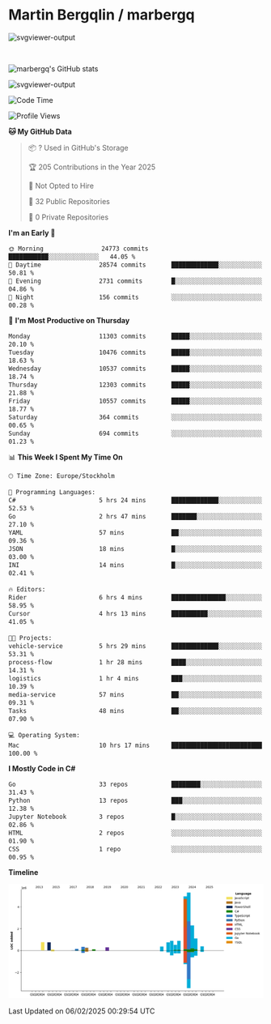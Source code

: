 # Martin Bergqlin / marbergq

![svgviewer-output](https://user-images.githubusercontent.com/2405410/206014777-22d41ecb-c24f-421d-b7d9-bba2cb5bb0de.svg)

<br>

<!--- [![Martin's Week](https://github-readme-stats.vercel.app/api/wakatime?username=marbergq&theme=dark)](https://github.com/anuraghazra/github-readme-stats) -->

![marbergq's GitHub stats](https://github-readme-stats.vercel.app/api?username=marbergq&count_private=true&show_icons=true)

![svgviewer-output](https://wakatime.com/badge/user/3f0a2069-6683-4e19-9a4a-7d21ea815067.svg)

<!--START_SECTION:waka-->
![Code Time](http://img.shields.io/badge/Code%20Time-4%2C767%20hrs%2042%20mins-blue)

![Profile Views](http://img.shields.io/badge/Profile%20Views-0-blue)

**🐱 My GitHub Data** 

> 📦 ? Used in GitHub's Storage 
 > 
> 🏆 205 Contributions in the Year 2025
 > 
> 🚫 Not Opted to Hire
 > 
> 📜 32 Public Repositories 
 > 
> 🔑 0 Private Repositories 
 > 
**I'm an Early 🐤** 

```text
🌞 Morning                24773 commits       ███████████░░░░░░░░░░░░░░   44.05 % 
🌆 Daytime                28574 commits       █████████████░░░░░░░░░░░░   50.81 % 
🌃 Evening                2731 commits        █░░░░░░░░░░░░░░░░░░░░░░░░   04.86 % 
🌙 Night                  156 commits         ░░░░░░░░░░░░░░░░░░░░░░░░░   00.28 % 
```
📅 **I'm Most Productive on Thursday** 

```text
Monday                   11303 commits       █████░░░░░░░░░░░░░░░░░░░░   20.10 % 
Tuesday                  10476 commits       █████░░░░░░░░░░░░░░░░░░░░   18.63 % 
Wednesday                10537 commits       █████░░░░░░░░░░░░░░░░░░░░   18.74 % 
Thursday                 12303 commits       █████░░░░░░░░░░░░░░░░░░░░   21.88 % 
Friday                   10557 commits       █████░░░░░░░░░░░░░░░░░░░░   18.77 % 
Saturday                 364 commits         ░░░░░░░░░░░░░░░░░░░░░░░░░   00.65 % 
Sunday                   694 commits         ░░░░░░░░░░░░░░░░░░░░░░░░░   01.23 % 
```


📊 **This Week I Spent My Time On** 

```text
🕑︎ Time Zone: Europe/Stockholm

💬 Programming Languages: 
C#                       5 hrs 24 mins       █████████████░░░░░░░░░░░░   52.53 % 
Go                       2 hrs 47 mins       ███████░░░░░░░░░░░░░░░░░░   27.10 % 
YAML                     57 mins             ██░░░░░░░░░░░░░░░░░░░░░░░   09.36 % 
JSON                     18 mins             █░░░░░░░░░░░░░░░░░░░░░░░░   03.00 % 
INI                      14 mins             █░░░░░░░░░░░░░░░░░░░░░░░░   02.41 % 

🔥 Editors: 
Rider                    6 hrs 4 mins        ███████████████░░░░░░░░░░   58.95 % 
Cursor                   4 hrs 13 mins       ██████████░░░░░░░░░░░░░░░   41.05 % 

🐱‍💻 Projects: 
vehicle-service          5 hrs 29 mins       █████████████░░░░░░░░░░░░   53.31 % 
process-flow             1 hr 28 mins        ████░░░░░░░░░░░░░░░░░░░░░   14.31 % 
logistics                1 hr 4 mins         ███░░░░░░░░░░░░░░░░░░░░░░   10.39 % 
media-service            57 mins             ██░░░░░░░░░░░░░░░░░░░░░░░   09.31 % 
Tasks                    48 mins             ██░░░░░░░░░░░░░░░░░░░░░░░   07.90 % 

💻 Operating System: 
Mac                      10 hrs 17 mins      █████████████████████████   100.00 % 
```

**I Mostly Code in C#** 

```text
Go                       33 repos            ████████░░░░░░░░░░░░░░░░░   31.43 % 
Python                   13 repos            ███░░░░░░░░░░░░░░░░░░░░░░   12.38 % 
Jupyter Notebook         3 repos             █░░░░░░░░░░░░░░░░░░░░░░░░   02.86 % 
HTML                     2 repos             ░░░░░░░░░░░░░░░░░░░░░░░░░   01.90 % 
CSS                      1 repo              ░░░░░░░░░░░░░░░░░░░░░░░░░   00.95 % 
```



**Timeline**

![Lines of Code chart](https://raw.githubusercontent.com/marbergq/marbergq/main/assets/bar_graph.png)


 Last Updated on 06/02/2025 00:29:54 UTC
<!--END_SECTION:waka-->
